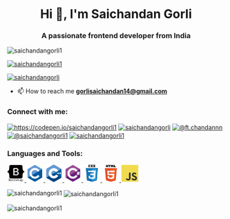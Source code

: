 <h1 align="center">Hi 👋, I'm Saichandan Gorli</h1>
<h3 align="center">A passionate frontend developer from India</h3>

<p align="left"> <img src="https://komarev.com/ghpvc/?username=saichandangorli1&label=Profile%20views&color=0e75b6&style=flat" alt="saichandangorli1" /> </p>

<p align="left"> <a href="https://github.com/ryo-ma/github-profile-trophy"><img src="https://github-profile-trophy.vercel.app/?username=saichandangorli1" alt="saichandangorli1" /></a> </p>

<p align="left"> <a href="https://twitter.com/saichandangorli" target="blank"><img src="https://img.shields.io/twitter/follow/saichandangorli?logo=twitter&style=for-the-badge" alt="saichandangorli" /></a> </p>

- 📫 How to reach me **gorlisaichandan14@gmail.com**

<h3 align="left">Connect with me:</h3>
<p align="left">
<a href="https://codepen.io/https://codepen.io/saichandangorli1" target="blank"><img align="center" src="https://raw.githubusercontent.com/rahuldkjain/github-profile-readme-generator/master/src/images/icons/Social/codepen.svg" alt="https://codepen.io/saichandangorli1" height="30" width="40" /></a>
<a href="https://twitter.com/saichandangorli" target="blank"><img align="center" src="https://raw.githubusercontent.com/rahuldkjain/github-profile-readme-generator/master/src/images/icons/Social/twitter.svg" alt="saichandangorli" height="30" width="40" /></a>
<a href="https://instagram.com/@ft.chandannn" target="blank"><img align="center" src="https://raw.githubusercontent.com/rahuldkjain/github-profile-readme-generator/master/src/images/icons/Social/instagram.svg" alt="@ft.chandannn" height="30" width="40" /></a>
<a href="https://www.codechef.com/users/@saichandangorli1" target="blank"><img align="center" src="https://cdn.jsdelivr.net/npm/simple-icons@3.1.0/icons/codechef.svg" alt="@saichandangorli1" height="30" width="40" /></a>
<a href="https://discord.gg/saichandangorli1" target="blank"><img align="center" src="https://raw.githubusercontent.com/rahuldkjain/github-profile-readme-generator/master/src/images/icons/Social/discord.svg" alt="saichandangorli1" height="30" width="40" /></a>
</p>

<h3 align="left">Languages and Tools:</h3>
<p align="left"> <a href="https://getbootstrap.com" target="_blank" rel="noreferrer"> <img src="https://raw.githubusercontent.com/devicons/devicon/master/icons/bootstrap/bootstrap-plain-wordmark.svg" alt="bootstrap" width="40" height="40"/> </a> <a href="https://www.cprogramming.com/" target="_blank" rel="noreferrer"> <img src="https://raw.githubusercontent.com/devicons/devicon/master/icons/c/c-original.svg" alt="c" width="40" height="40"/> </a> <a href="https://www.w3schools.com/cpp/" target="_blank" rel="noreferrer"> <img src="https://raw.githubusercontent.com/devicons/devicon/master/icons/cplusplus/cplusplus-original.svg" alt="cplusplus" width="40" height="40"/> </a> <a href="https://www.w3schools.com/cs/" target="_blank" rel="noreferrer"> <img src="https://raw.githubusercontent.com/devicons/devicon/master/icons/csharp/csharp-original.svg" alt="csharp" width="40" height="40"/> </a> <a href="https://www.w3schools.com/css/" target="_blank" rel="noreferrer"> <img src="https://raw.githubusercontent.com/devicons/devicon/master/icons/css3/css3-original-wordmark.svg" alt="css3" width="40" height="40"/> </a> <a href="https://www.w3.org/html/" target="_blank" rel="noreferrer"> <img src="https://raw.githubusercontent.com/devicons/devicon/master/icons/html5/html5-original-wordmark.svg" alt="html5" width="40" height="40"/> </a> <a href="https://developer.mozilla.org/en-US/docs/Web/JavaScript" target="_blank" rel="noreferrer"> <img src="https://raw.githubusercontent.com/devicons/devicon/master/icons/javascript/javascript-original.svg" alt="javascript" width="40" height="40"/> </a> </p>

<p><img align="left" src="https://github-readme-stats.vercel.app/api/top-langs?username=saichandangorli1&show_icons=true&locale=en&layout=compact" alt="saichandangorli1" /></p>

<p>&nbsp;<img align="center" src="https://github-readme-stats.vercel.app/api?username=saichandangorli1&show_icons=true&locale=en" alt="saichandangorli1" /></p>

<p><img align="center" src="https://github-readme-streak-stats.herokuapp.com/?user=saichandangorli1&" alt="saichandangorli1" /></p>

